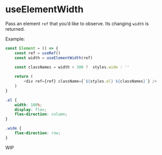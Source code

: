 # useElementWidth

Pass an element `ref` that you’d like to observe. Its changing `width` is returned.

Example:

```js
const Element = () => {
	const ref = useRef()
	const width = useElementWidth(ref)

	const classNames = width > 300 ?  styles.wide : ''
	
	return (
		<div ref={ref} className={`${styles.el} ${classNames}`} />
	)
}
```

```css
.el {
	width: 100%;
	display: flex;
	flex-direction: column;
}

.wide {
	flex-direction: row;
}
```

WIP
